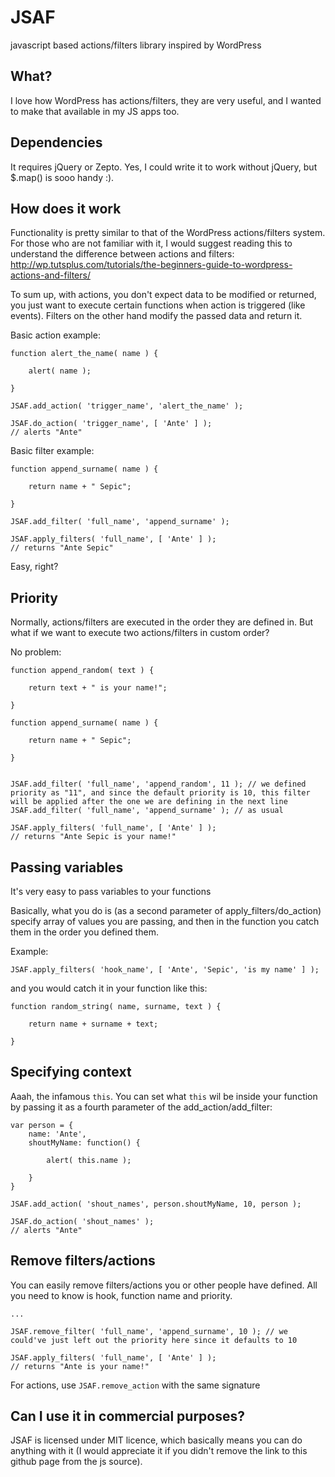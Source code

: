 JSAF
====

javascript based actions/filters library inspired by WordPress

## What?
I love how WordPress has actions/filters, they are very useful, and I wanted to make that available in my JS apps too.

## Dependencies
It requires jQuery or Zepto. Yes, I could write it to work without jQuery, but $.map() is sooo handy :).

## How does it work
Functionality is pretty similar to that of the WordPress actions/filters system. For those who are not familiar with it, I would suggest reading this to understand the difference between actions and filters: http://wp.tutsplus.com/tutorials/the-beginners-guide-to-wordpress-actions-and-filters/

To sum up, with actions, you don't expect data to be modified or returned, you just want to execute certain functions when action is triggered (like events). Filters on the other hand modify the passed data and return it.

Basic action example:

	function alert_the_name( name ) {

		alert( name );

	}

	JSAF.add_action( 'trigger_name', 'alert_the_name' );

	JSAF.do_action( 'trigger_name', [ 'Ante' ] );
	// alerts "Ante"

Basic filter example:

	function append_surname( name ) {

		return name + " Sepic";

	}

	JSAF.add_filter( 'full_name', 'append_surname' );

	JSAF.apply_filters( 'full_name', [ 'Ante' ] );
	// returns "Ante Sepic"

Easy, right?

## Priority
Normally, actions/filters are executed in the order they are defined in. But what if we want to execute two actions/filters in custom order?

No problem:

	function append_random( text ) {

		return text + " is your name!";

	}

	function append_surname( name ) {

		return name + " Sepic";

	}


	JSAF.add_filter( 'full_name', 'append_random', 11 ); // we defined priority as "11", and since the default priority is 10, this filter will be applied after the one we are defining in the next line
	JSAF.add_filter( 'full_name', 'append_surname' ); // as usual

	JSAF.apply_filters( 'full_name', [ 'Ante' ] );
	// returns "Ante Sepic is your name!"

## Passing variables
It's very easy to pass variables to your functions

Basically, what you do is (as a second parameter of apply_filters/do_action) specify array of values you are passing, and then in the function you catch them in the order you defined them.

Example:

	JSAF.apply_filters( 'hook_name', [ 'Ante', 'Sepic', 'is my name' ] );

and you would catch it in your function like this:

	function random_string( name, surname, text ) {

		return name + surname + text;

	}

## Specifying context
Aaah, the infamous `this`. You can set what `this` wil be inside your function by passing it as a fourth parameter of the add_action/add_filter:

	var person = {
		name: 'Ante',
		shoutMyName: function() {

			alert( this.name );

		}
	}

	JSAF.add_action( 'shout_names', person.shoutMyName, 10, person );

	JSAF.do_action( 'shout_names' );
	// alerts "Ante"

## Remove filters/actions
You can easily remove filters/actions you or other people have defined. All you need to know is hook, function name and priority.
	
	...

	JSAF.remove_filter( 'full_name', 'append_surname', 10 ); // we could've just left out the priority here since it defaults to 10

	JSAF.apply_filters( 'full_name', [ 'Ante' ] );
	// returns "Ante is your name!"

For actions, use `JSAF.remove_action` with the same signature

## Can I use it in commercial purposes?
JSAF is licensed under MIT licence, which basically means you can do anything with it (I would appreciate it if you didn't remove the link to this github page from the js source).